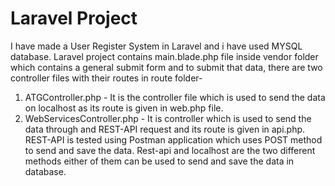 # Laravel Project
I have made a User Register System in Laravel and i have used MYSQL database. Laravel project contains main.blade.php file inside vendor folder which contains a general submit form and to submit that data, there are two controller files with their routes in route folder- 
1. ATGController.php - It is the controller file which is used to send the data on localhost as its route is given in web.php file.
2. WebServicesController.php - It is controller which is used to send the data through and REST-API request and its route is given in api.php.
REST-API is tested using Postman application which uses POST method to send and save the data. 
Rest-api and localhost are the two different methods either of them can be used to send and save the data in database.

